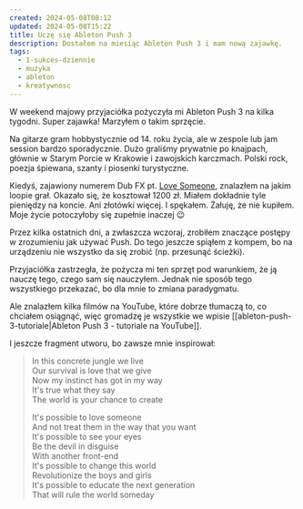 ```yaml
---
created: 2024-05-08T08:12
updated: 2024-05-08T15:22
title: Uczę się Ableton Push 3
description: Dostałem na miesiąc Ableton Push 3 i mam nową zajawkę.
tags:
  - 1-sukces-dziennie
  - muzyka
  - ableton
  - kreatywnosc
---
```

W weekend majowy przyjaciółka pożyczyła mi Ableton Push 3 na kilka tygodni. Super zajawka! Marzyłem o takim sprzęcie.

Na gitarze gram hobbystycznie od 14. roku życia, ale w zespole lub jam session bardzo sporadycznie. Dużo graliśmy prywatnie po knajpach, głównie w Starym Porcie w Krakowie i zawojskich karczmach. Polski rock, poezja śpiewana, szanty i piosenki turystyczne.

Kiedyś, zajawiony numerem Dub FX pt. [Love Someone](https://www.youtube.com/watch?v=UiInBOVHpO8), znalazłem na jakim loopie grał. Okazało się, że kosztował 1200 zł. Miałem dokładnie tyle pieniędzy na koncie. Ani złotówki więcej. I spękałem. Żałuję, że nie kupiłem. Moje życie potoczyłoby się zupełnie inaczej 😉

Przez kilka ostatnich dni, a zwłaszcza wczoraj, zrobiłem znaczące postępy w zrozumieniu jak używać Push. Do tego jeszcze spiąłem z kompem, bo na urządzeniu nie wszystko da się zrobić (np. przesunąć ścieżki).

Przyjaciółka zastrzegła, że pożycza mi ten sprzęt pod warunkiem, że ją nauczę tego, czego sam się nauczyłem. Jednak nie sposób tego wszystkiego przekazać, bo dla mnie to zmiana paradygmatu.

Ale znalazłem kilka filmów na YouTube, które dobrze tłumaczą to, co chciałem osiągnąć, więc gromadzę je wszystkie we wpisie [[ableton-push-3-tutoriale|Ableton Push 3 - tutoriale na YouTube]].

I jeszcze fragment utworu, bo zawsze mnie inspirował:

> In this concrete jungle we live  
> Our survival is love that we give  
> Now my instinct has got in my way  
> It's true what they say  
> The world is your chance to create
> 
> It's possible to love someone  
> And not treat them in the way that you want  
> It's possible to see your eyes  
> Be the devil in disguise  
> With another front-end  
> It's possible to change this world  
> Revolutionize the boys and girls  
> It's possible to educate the next generation  
> That will rule the world someday